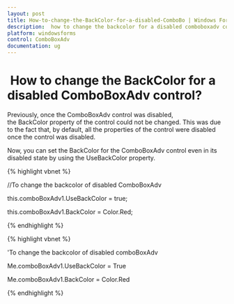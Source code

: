 ```yaml
---
layout: post
title: How-to-change-the-BackColor-for-a-disabled-ComboBo | Windows Forms | Syncfusion
description:  how to change the backcolor for a disabled comboboxadv control?
platform: windowsforms
control: ComboBoxAdv
documentation: ug
---
```


#  How to change the BackColor for a disabled ComboBoxAdv control?

Previously, once the ComboBoxAdv control was disabled, the BackColor property of the control could not be changed. This was due to the fact that, by default, all the properties of the control were disabled once the control was disabled.

Now, you can set the BackColor for the ComboBoxAdv control even in its disabled state by using the UseBackColor property.



{% highlight vbnet %}


//To change the backcolor of disabled ComboBoxAdv

this.comboBoxAdv1.UseBackColor = true;



this.comboBoxAdv1.BackColor = Color.Red;


{% endhighlight %}


{% highlight vbnet %}


'To change the backcolor of disabled comboBoxAdv

 Me.comboBoxAdv1.UseBackColor = True

 Me.comboBoxAdv1.BackColor = Color.Red


{% endhighlight %}
